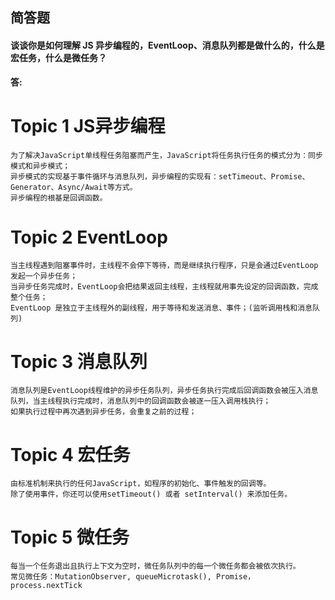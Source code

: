 ## 简答题

#### 谈谈你是如何理解 JS 异步编程的，EventLoop、消息队列都是做什么的，什么是宏任务，什么是微任务？

**答:**


# Topic 1 JS异步编程

    为了解决JavaScript单线程任务阻塞而产生，JavaScript将任务执行任务的模式分为：同步模式和异步模式；
    异步模式的实现基于事件循环与消息队列，异步编程的实现有：setTimeout、Promise、Generator、Async/Await等方式。
    异步编程的根基是回调函数。

# Topic 2 EventLoop

    当主线程遇到阻塞事件时，主线程不会停下等待，而是继续执行程序，只是会通过EventLoop发起一个异步任务；
    当异步任务完成时，EventLoop会把结果返回主线程，主线程就用事先设定的回调函数，完成整个任务；
    EventLoop 是独立于主线程外的副线程，用于等待和发送消息、事件；(监听调用栈和消息队列)

# Topic 3 消息队列

    消息队列是EventLoop线程维护的异步任务队列，异步任务执行完成后回调函数会被压入消息队列，当主线程执行完成时，消息队列中的回调函数会被逐一压入调用栈执行；
    如果执行过程中再次遇到异步任务，会重复之前的过程；

# Topic 4 宏任务
    由标准机制来执行的任何JavaScript，如程序的初始化、事件触发的回调等。
    除了使用事件，你还可以使用setTimeout() 或者 setInterval() 来添加任务。


# Topic 5 微任务
    每当一个任务退出且执行上下文为空时，微任务队列中的每一个微任务都会被依次执行。
    常见微任务：MutationObserver, queueMicrotask(), Promise，process.nextTick